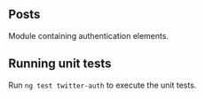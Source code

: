 ## Posts

Module containing authentication elements.

## Running unit tests

Run `ng test twitter-auth` to execute the unit tests.
